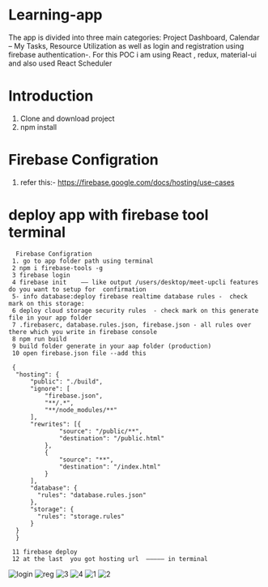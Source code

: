 # Learning-app
The app is divided into three main categories:   Project Dashboard,  Calendar – My Tasks, Resource Utilization as well as login and registration using firebase authentication-. For this POC   i am using React , redux,  material-ui  and also used  React Scheduler
# Introduction
 1. Clone and download project
 2. npm install 
 # Firebase Configration
 
  1. refer this:- https://firebase.google.com/docs/hosting/use-cases
   # deploy app  with firebase tool terminal
      Firebase Configration
     1. go to app folder path using terminal
     2 npm i firebase-tools -g
     3 firebase login 
     4 firebase init    —— like output /users/desktop/meet-upcli features do you want to setup for  confirmation   
     5- info database:deploy firebase realtime database rules -  check mark on this storage: 
     6 deploy cloud storage security rules  - check mark on this generate file in your app folder 
     7 .firebaserc, database.rules.json, firebase.json - all rules over there which you write in firebase console 
     8 npm run build 
     9 build folder generate in your aap folder (production) 
     10 open firebase.json file --add this
     
     {
      "hosting": {
          "public": "./build",
          "ignore": [
              "firebase.json",
              "**/.*",
              "**/node_modules/**"
          ],
          "rewrites": [{
                  "source": "/public/**",
                  "destination": "/public.html"
              },
              {
                  "source": "**",
                  "destination": "/index.html"
              }
          ],
          "database": {
            "rules": "database.rules.json"
          },
          "storage": {
            "rules": "storage.rules"
          }
      }
      }
     
     11 firebase deploy  
     12 at the last  you got hosting url  ————— in terminal
     
     
![login](https://user-images.githubusercontent.com/17641451/86678969-bc5b3c80-c01a-11ea-8c76-d7357f06ed69.jpg)
![reg](https://user-images.githubusercontent.com/17641451/86679013-c715d180-c01a-11ea-9fa4-d0ffffdb9795.jpeg)
![3](https://user-images.githubusercontent.com/17641451/86679029-caa95880-c01a-11ea-9d2d-88baa510d1ab.jpeg)
![4](https://user-images.githubusercontent.com/17641451/86679038-cc731c00-c01a-11ea-8300-3abe1ba6b4e7.png)
![1](https://user-images.githubusercontent.com/17641451/86679062-d3019380-c01a-11ea-9fce-1cdd20aba793.jpg)
![2](https://user-images.githubusercontent.com/17641451/86679070-d563ed80-c01a-11ea-92b7-344400087ab2.jpg)


 

